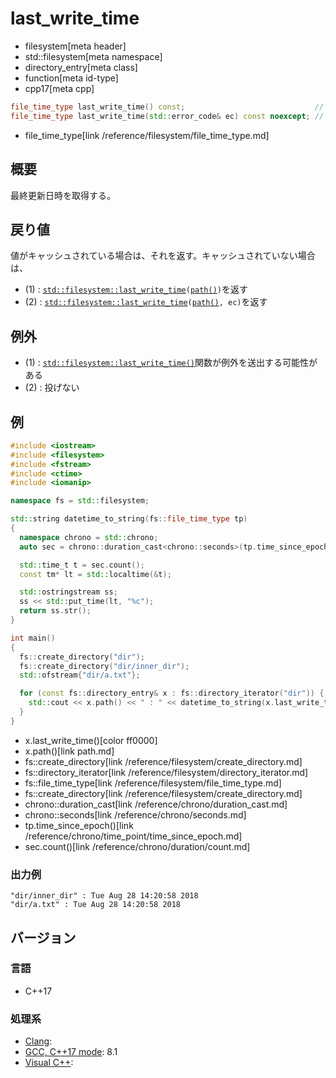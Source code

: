 # last_write_time
* filesystem[meta header]
* std::filesystem[meta namespace]
* directory_entry[meta class]
* function[meta id-type]
* cpp17[meta cpp]

```cpp
file_time_type last_write_time() const;                             // (1)
file_time_type last_write_time(std::error_code& ec) const noexcept; // (2)
```
* file_time_type[link /reference/filesystem/file_time_type.md]

## 概要
最終更新日時を取得する。


## 戻り値
値がキャッシュされている場合は、それを返す。キャッシュされていない場合は、

- (1) : [`std::filesystem::last_write_time`](/reference/filesystem/last_write_time.md)`(`[`path()`](path.md)`)`を返す
- (2) : [`std::filesystem::last_write_time`](/reference/filesystem/last_write_time.md)`(`[`path()`](path.md)`, ec)`を返す


## 例外
- (1) : [`std::filesystem::last_write_time()`](/reference/filesystem/last_write_time.md)関数が例外を送出する可能性がある
- (2) : 投げない


## 例
```cpp example
#include <iostream>
#include <filesystem>
#include <fstream>
#include <ctime>
#include <iomanip>

namespace fs = std::filesystem;

std::string datetime_to_string(fs::file_time_type tp)
{
  namespace chrono = std::chrono;
  auto sec = chrono::duration_cast<chrono::seconds>(tp.time_since_epoch());

  std::time_t t = sec.count();
  const tm* lt = std::localtime(&t);

  std::ostringstream ss;
  ss << std::put_time(lt, "%c");
  return ss.str();
}

int main()
{
  fs::create_directory("dir");
  fs::create_directory("dir/inner_dir");
  std::ofstream{"dir/a.txt"};

  for (const fs::directory_entry& x : fs::directory_iterator("dir")) {
    std::cout << x.path() << " : " << datetime_to_string(x.last_write_time()) << std::endl;
  }
}
```
* x.last_write_time()[color ff0000]
* x.path()[link path.md]
* fs::create_directory[link /reference/filesystem/create_directory.md]
* fs::directory_iterator[link /reference/filesystem/directory_iterator.md]
* fs::file_time_type[link /reference/filesystem/file_time_type.md]
* fs::create_directory[link /reference/filesystem/create_directory.md]
* chrono::duration_cast[link /reference/chrono/duration_cast.md]
* chrono::seconds[link /reference/chrono/seconds.md]
* tp.time_since_epoch()[link /reference/chrono/time_point/time_since_epoch.md]
* sec.count()[link /reference/chrono/duration/count.md]

### 出力例
```
"dir/inner_dir" : Tue Aug 28 14:20:58 2018
"dir/a.txt" : Tue Aug 28 14:20:58 2018
```

## バージョン
### 言語
- C++17

### 処理系
- [Clang](/implementation.md#clang):
- [GCC, C++17 mode](/implementation.md#gcc): 8.1
- [Visual C++](/implementation.md#visual_cpp):
